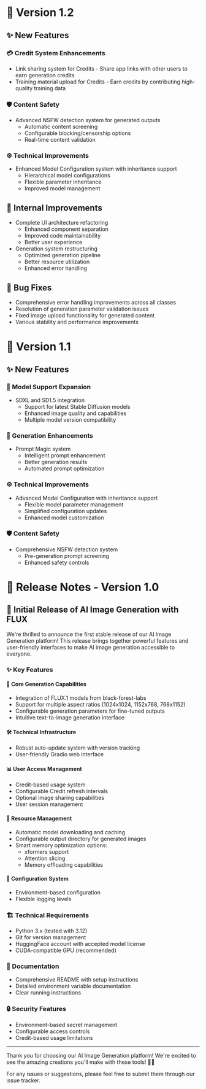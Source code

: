 # 🚀 Version 1.2

## ✨ New Features

### 💳 Credit System Enhancements
- Link sharing system for Credits - Share app links with other users to earn generation credits
- Training material upload for Credits - Earn credits by contributing high-quality training data

### 🛡️ Content Safety
- Advanced NSFW detection system for generated outputs
  - Automatic content screening
  - Configurable blocking/censorship options
  - Real-time content validation

### ⚙️ Technical Improvements
- Enhanced Model Configuration system with inheritance support
  - Hierarchical model configurations
  - Flexible parameter inheritance
  - Improved model management

## 🔧 Internal Improvements
- Complete UI architecture refactoring
  - Enhanced component separation
  - Improved code maintainability
  - Better user experience
- Generation system restructuring
  - Optimized generation pipeline
  - Better resource utilization
  - Enhanced error handling

## 🐛 Bug Fixes
- Comprehensive error handling improvements across all classes
- Resolution of generation parameter validation issues
- Fixed image upload functionality for generated content
- Various stability and performance improvements

# 🚀 Version 1.1

## ✨ New Features

### 🎨 Model Support Expansion
- SDXL and SD1.5 integration
  - Support for latest Stable Diffusion models
  - Enhanced image quality and capabilities
  - Multiple model version compatibility

### 🔮 Generation Enhancements
- Prompt Magic system
  - Intelligent prompt enhancement
  - Better generation results
  - Automated prompt optimization

### ⚙️ Technical Improvements
- Advanced Model Configuration with inheritance support
  - Flexible model parameter management
  - Simplified configuration updates
  - Enhanced model customization

### 🛡️ Content Safety
- Comprehensive NSFW detection system
  - Pre-generation prompt screening
  - Enhanced safety controls


# 🚀 Release Notes - Version 1.0

## 🌟 Initial Release of AI Image Generation with FLUX

We're thrilled to announce the first stable release of our AI Image Generation platform! This release brings together powerful features and user-friendly interfaces to make AI image generation accessible to everyone.

### ✨ Key Features

#### 🎨 Core Generation Capabilities
- Integration of FLUX.1 models from black-forest-labs
- Support for multiple aspect ratios (1024x1024, 1152x768, 768x1152)
- Configurable generation parameters for fine-tuned outputs
- Intuitive text-to-image generation interface

#### 🛠️ Technical Infrastructure
- Robust auto-update system with version tracking
- User-friendly Gradio web interface

#### 📊 User Access Management
- Credit-based usage system
- Configurable Credit refresh intervals
- Optional image sharing capabilities
- User session management

#### 💾 Resource Management
- Automatic model downloading and caching
- Configurable output directory for generated images
- Smart memory optimization options:
  - xformers support
  - Attention slicing
  - Memory offloading capabilities

#### 🔧 Configuration System
- Environment-based configuration
- Flexible logging levels

### 🏗️ Technical Requirements
- Python 3.x (tested with 3.12)
- Git for version management
- HuggingFace account with accepted model license
- CUDA-compatible GPU (recommended)

### 📝 Documentation
- Comprehensive README with setup instructions
- Detailed environment variable documentation
- Clear running instructions

### 🔒 Security Features
- Environment-based secret management
- Configurable access controls
- Credit-based usage limitations

---

Thank you for choosing our AI Image Generation platform! We're excited to see the amazing creations you'll make with these tools! 🎨✨

For any issues or suggestions, please feel free to submit them through our issue tracker.

